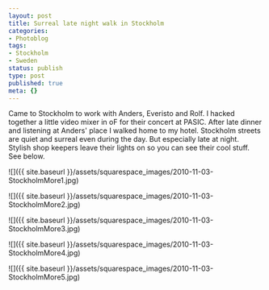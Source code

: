 ```yaml
---
layout: post
title: Surreal late night walk in Stockholm
categories:
- Photoblog
tags:
- Stockholm
- Sweden
status: publish
type: post
published: true
meta: {}
---
```


Came to Stockholm to work with Anders, Everisto and Rolf. I hacked together a little video mixer in oF for their concert at PASIC. After late dinner and listening at Anders' place I walked home to my hotel. Stockholm streets are quiet and surreal even during the day. But especially late at night. Stylish shop keepers leave their lights on so you can see their cool stuff. See below.

![]({{ site.baseurl }}/assets/squarespace_images/2010-11-03-StockholmMore1.jpg)

![]({{ site.baseurl }}/assets/squarespace_images/2010-11-03-StockholmMore2.jpg)

![]({{ site.baseurl }}/assets/squarespace_images/2010-11-03-StockholmMore3.jpg)

![]({{ site.baseurl }}/assets/squarespace_images/2010-11-03-StockholmMore4.jpg)

![]({{ site.baseurl }}/assets/squarespace_images/2010-11-03-StockholmMore5.jpg)
